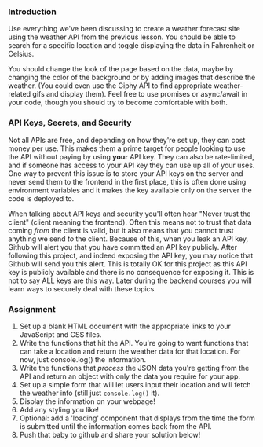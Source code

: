 ### Introduction

Use everything we've been discussing to create a weather forecast site using the weather API from the previous lesson. You should be able to search for a specific location and toggle displaying the data in Fahrenheit or Celsius.

You should change the look of the page based on the data, maybe by changing the color of the background or by adding images that describe the weather. (You could even use the Giphy API to find appropriate weather-related gifs and display them). Feel free to use promises or async/await in your code, though you should try to become comfortable with both.

### API Keys, Secrets, and Security

Not all APIs are free, and depending on how they're set up, they can cost money per use. This makes them a prime target for people looking to use the API without paying by using **your** API key. They can also be rate-limited, and if someone has access to your API key they can use up all of your uses. One way to prevent this issue is to store your API keys on the server and never send them to the frontend in the first place, this is often done using environment variables and it makes the key available only on the server the code is deployed to.

When talking about API keys and security you'll often hear "Never trust the client" (client meaning the frontend). Often this means not to trust that data coming *from* the client is valid, but it also means that you cannot trust anything we send *to* the client. Because of this, when you leak an API key, Github will alert you that you have committed an API key publicly. After following this project, and indeed exposing the API key, you may notice that Github will send you this alert. This is totally OK for this project as this API key is publicly available and there is no consequence for exposing it. This is not to say ALL keys are this way. Later during the backend courses you will learn ways to securely deal with these topics. 

### Assignment

<div class="lesson-content__panel" markdown="1">

1. Set up a blank HTML document with the appropriate links to your JavaScript and CSS files.
2. Write the functions that hit the API. You're going to want functions that can take a location and return the weather data for that location. For now, just console.log() the information.
3. Write the functions that _process_ the JSON data you're getting from the API and return an object with only the data you require for your app.
4. Set up a simple form that will let users input their location and will fetch the weather info (still just `console.log()` it).
5. Display the information on your webpage!
6. Add any styling you like!
7. Optional: add a 'loading' component that displays from the time the form is submitted until the information comes back from the API.
8. Push that baby to github and share your solution below!
</div>

